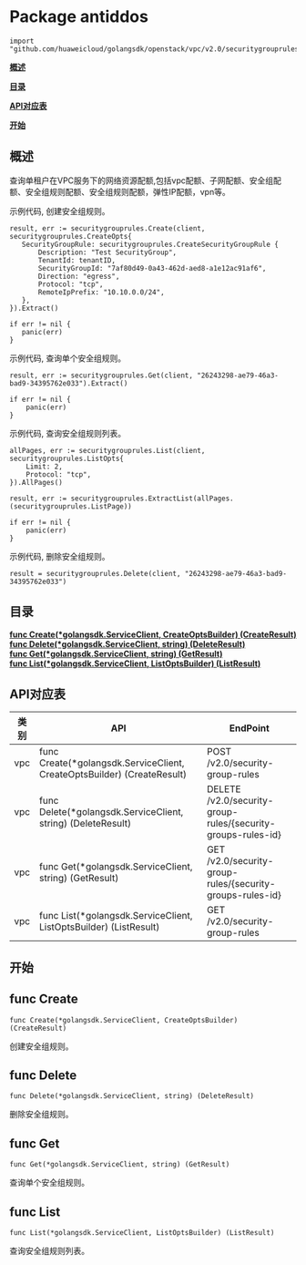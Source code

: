 # Package antiddos
    import "github.com/huaweicloud/golangsdk/openstack/vpc/v2.0/securitygrouprules"
**[概述](#概述)**  

**[目录](#目录)**  

**[API对应表](#API对应表)**  

**[开始](#开始)**  

## 概述
查询单租户在VPC服务下的网络资源配额,包括vpc配额、子网配额、安全组配额、安全组规则配额、安全组规则配额，弹性IP配额，vpn等。

示例代码, 创建安全组规则。

    
    result, err := securitygrouprules.Create(client, securitygrouprules.CreateOpts{
       SecurityGroupRule: securitygrouprules.CreateSecurityGroupRule {
           Description: "Test SecurityGroup",
           TenantId: tenantID,
           SecurityGroupId: "7af80d49-0a43-462d-aed8-a1e12ac91af6",
           Direction: "egress",
           Protocol: "tcp",
           RemoteIpPrefix: "10.10.0.0/24",
       },
    }).Extract()
    
    if err != nil {
       panic(err)
    }
    
示例代码, 查询单个安全组规则。

    
    result, err := securitygrouprules.Get(client, "26243298-ae79-46a3-bad9-34395762e033").Extract()
    
    if err != nil {
        panic(err)
    }
    
示例代码, 查询安全组规则列表。

    
    allPages, err := securitygrouprules.List(client, securitygrouprules.ListOpts{
        Limit: 2,
        Protocol: "tcp",
    }).AllPages()
    
    result, err := securitygrouprules.ExtractList(allPages.(securitygrouprules.ListPage))
    
    if err != nil {
        panic(err)
    }
    
示例代码, 删除安全组规则。

    
    result = securitygrouprules.Delete(client, "26243298-ae79-46a3-bad9-34395762e033")
## 目录
**[func Create(*golangsdk.ServiceClient, CreateOptsBuilder) (CreateResult)](#func-create)**  
**[func Delete(*golangsdk.ServiceClient, string) (DeleteResult)](#func-delete)**  
**[func Get(*golangsdk.ServiceClient, string) (GetResult)](#func-get)**  
**[func List(*golangsdk.ServiceClient, ListOptsBuilder) (ListResult)](#func-list)**  
## API对应表
|类别|API|EndPoint|
|----|---|--------|
|vpc|func Create(*golangsdk.ServiceClient, CreateOptsBuilder) (CreateResult)|POST /v2.0/security-group-rules|
|vpc|func Delete(*golangsdk.ServiceClient, string) (DeleteResult)|DELETE /v2.0/security-group-rules/{security-groups-rules-id}|
|vpc|func Get(*golangsdk.ServiceClient, string) (GetResult)|GET /v2.0/security-group-rules/{security-groups-rules-id}|
|vpc|func List(*golangsdk.ServiceClient, ListOptsBuilder) (ListResult)|GET /v2.0/security-group-rules|
## 开始
## func Create
    func Create(*golangsdk.ServiceClient, CreateOptsBuilder) (CreateResult)  
创建安全组规则。
## func Delete
    func Delete(*golangsdk.ServiceClient, string) (DeleteResult)  
删除安全组规则。
## func Get
    func Get(*golangsdk.ServiceClient, string) (GetResult)  
查询单个安全组规则。
## func List
    func List(*golangsdk.ServiceClient, ListOptsBuilder) (ListResult)  
查询安全组规则列表。

